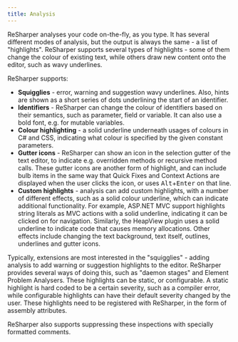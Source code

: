 ```yaml
---
title: Analysis
---
```


ReSharper analyses your code on-the-fly, as you type. It has several different modes of analysis, but the output is always the same - a list of "highlights". ReSharper supports several types of highlights - some of them change the colour of existing text, while others draw new content onto the editor, such as wavy underlines.

ReSharper supports:

* **Squigglies** - error, warning and suggestion wavy underlines. Also, hints are shown as a short series of dots underlining the start of an identifier.
* **Identifiers** - ReSharper can change the colour of identifiers based on their semantics, such as parameter, field or variable. It can also use a bold font, e.g. for mutable variables.
* **Colour highlighting** - a solid underline underneath usages of colours in C# and CSS, indicating what colour is specified by the given constant parameters.
* **Gutter icons** - ReSharper can show an icon in the selection gutter of the text editor, to indicate e.g. overridden methods or recursive method calls. These gutter icons are another form of highlight, and can include bulb items in the same way that Quick Fixes and Context Actions are displayed when the user clicks the icon, or uses <kbd>Alt</kbd>+<kbd>Enter</kbd> on that line.
* **Custom highlights** - analysis can add custom highlights, with a number of different effects, such as a solid colour underline, which can indicate additional functionality. For example, ASP.NET MVC support highlights string literals as MVC actions with a solid underline, indicating it can be clicked on for navigation. Similarly, the HeapView plugin uses a solid underline to indicate code that causes memory allocations. Other effects include changing the text background, text itself, outlines, underlines and gutter icons.

Typically, extensions are most interested in the "squigglies" - adding analysis to add warning or suggestion highlights to the editor. ReSharper provides several ways of doing this, such as "daemon stages" and Element Problem Analysers. These highlights can be static, or configurable. A static highlight is hard coded to be a certain severity, such as a compiler error, while configurable highlights can have their default severity changed by the user. These highlights need to be registered with ReSharper, in the form of assembly attributes.

ReSharper also supports suppressing these inspections with specially formatted comments.
